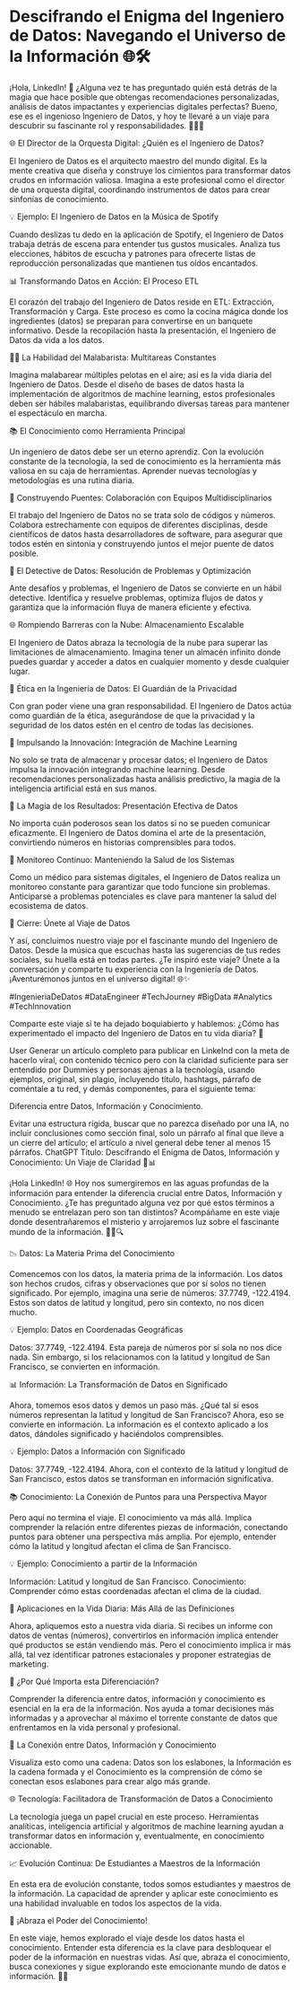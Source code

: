 # Descifrando el Enigma del Ingeniero de Datos: Navegando el Universo de la Información 🌐🛠️

¡Hola, LinkedIn! 🚀 ¿Alguna vez te has preguntado quién está detrás de la magia que hace posible que obtengas recomendaciones personalizadas, análisis de datos impactantes y experiencias digitales perfectas? Bueno, ese es el ingenioso Ingeniero de Datos, y hoy te llevaré a un viaje para descubrir su fascinante rol y responsabilidades. 🧑‍💻✨

🌐 El Director de la Orquesta Digital: ¿Quién es el Ingeniero de Datos?

El Ingeniero de Datos es el arquitecto maestro del mundo digital. Es la mente creativa que diseña y construye los cimientos para transformar datos crudos en información valiosa. Imagina a este profesional como el director de una orquesta digital, coordinando instrumentos de datos para crear sinfonías de conocimiento.

💡 Ejemplo: El Ingeniero de Datos en la Música de Spotify

Cuando deslizas tu dedo en la aplicación de Spotify, el Ingeniero de Datos trabaja detrás de escena para entender tus gustos musicales. Analiza tus elecciones, hábitos de escucha y patrones para ofrecerte listas de reproducción personalizadas que mantienen tus oídos encantados.

📊 Transformando Datos en Acción: El Proceso ETL

El corazón del trabajo del Ingeniero de Datos reside en ETL: Extracción, Transformación y Carga. Este proceso es como la cocina mágica donde los ingredientes (datos) se preparan para convertirse en un banquete informativo. Desde la recopilación hasta la presentación, el Ingeniero de Datos da vida a los datos.

👷‍♂️ La Habilidad del Malabarista: Multitareas Constantes

Imagina malabarear múltiples pelotas en el aire; así es la vida diaria del Ingeniero de Datos. Desde el diseño de bases de datos hasta la implementación de algoritmos de machine learning, estos profesionales deben ser hábiles malabaristas, equilibrando diversas tareas para mantener el espectáculo en marcha.

📚 El Conocimiento como Herramienta Principal

Un ingeniero de datos debe ser un eterno aprendiz. Con la evolución constante de la tecnología, la sed de conocimiento es la herramienta más valiosa en su caja de herramientas. Aprender nuevas tecnologías y metodologías es una rutina diaria.

🔗 Construyendo Puentes: Colaboración con Equipos Multidisciplinarios

El trabajo del Ingeniero de Datos no se trata solo de códigos y números. Colabora estrechamente con equipos de diferentes disciplinas, desde científicos de datos hasta desarrolladores de software, para asegurar que todos estén en sintonía y construyendo juntos el mejor puente de datos posible.

🤖 El Detective de Datos: Resolución de Problemas y Optimización

Ante desafíos y problemas, el Ingeniero de Datos se convierte en un hábil detective. Identifica y resuelve problemas, optimiza flujos de datos y garantiza que la información fluya de manera eficiente y efectiva.

🌐 Rompiendo Barreras con la Nube: Almacenamiento Escalable

El Ingeniero de Datos abraza la tecnología de la nube para superar las limitaciones de almacenamiento. Imagina tener un almacén infinito donde puedes guardar y acceder a datos en cualquier momento y desde cualquier lugar.

🧠 Ética en la Ingeniería de Datos: El Guardián de la Privacidad

Con gran poder viene una gran responsabilidad. El Ingeniero de Datos actúa como guardián de la ética, asegurándose de que la privacidad y la seguridad de los datos estén en el centro de todas las decisiones.

🚀 Impulsando la Innovación: Integración de Machine Learning

No solo se trata de almacenar y procesar datos; el Ingeniero de Datos impulsa la innovación integrando machine learning. Desde recomendaciones personalizadas hasta análisis predictivo, la magia de la inteligencia artificial está en sus manos.

🌈 La Magia de los Resultados: Presentación Efectiva de Datos

No importa cuán poderosos sean los datos si no se pueden comunicar eficazmente. El Ingeniero de Datos domina el arte de la presentación, convirtiendo números en historias comprensibles para todos.

🚨 Monitoreo Continuo: Manteniendo la Salud de los Sistemas

Como un médico para sistemas digitales, el Ingeniero de Datos realiza un monitoreo constante para garantizar que todo funcione sin problemas. Anticiparse a problemas potenciales es clave para mantener la salud del ecosistema de datos.

🚀 Cierre: Únete al Viaje de Datos

Y así, concluimos nuestro viaje por el fascinante mundo del Ingeniero de Datos. Desde la música que escuchas hasta las sugerencias de tus redes sociales, su huella está en todas partes. ¿Te inspiró este viaje? Únete a la conversación y comparte tu experiencia con la Ingeniería de Datos. ¡Aventurémonos juntos en el universo digital! 🌐✨

#IngenieriaDeDatos #DataEngineer #TechJourney #BigData #Analytics #TechInnovation

Comparte este viaje si te ha dejado boquiabierto y hablemos: ¿Cómo has experimentado el impacto del Ingeniero de Datos en tu vida diaria? 🚀

User
Generar un artículo completo para publicar en LinkeInd con la meta de hacerlo viral, con contenido técnico pero con la claridad suficiente para ser entendido por Dummies y personas ajenas a la tecnología, usando ejemplos, original, sin plagio, incluyendo título, hashtags, párrafo de coméntale a tu red, y demás componentes, para el siguiente tema:

Diferencia entre Datos, Información y Conocimiento.

Evitar una estructura rígida, buscar que no parezca diseñado por una IA, no incluir conclusiones como sección final, solo un párrafo al final que lleve a un cierre del artículo; el artículo a nivel general debe tener al menos 15 párrafos.
ChatGPT
Título: Descifrando el Enigma de Datos, Información y Conocimiento: Un Viaje de Claridad 🚀📊

¡Hola LinkedIn! 🌐 Hoy nos sumergiremos en las aguas profundas de la información para entender la diferencia crucial entre Datos, Información y Conocimiento. ¿Te has preguntado alguna vez por qué estos términos a menudo se entrelazan pero son tan distintos? Acompáñame en este viaje donde desentrañaremos el misterio y arrojaremos luz sobre el fascinante mundo de la información. 🕵️‍♂️🔍

📉 Datos: La Materia Prima del Conocimiento

Comencemos con los datos, la materia prima de la información. Los datos son hechos crudos, cifras y observaciones que por sí solos no tienen significado. Por ejemplo, imagina una serie de números: 37.7749, -122.4194. Estos son datos de latitud y longitud, pero sin contexto, no nos dicen mucho.

💡 Ejemplo: Datos en Coordenadas Geográficas

Datos: 37.7749, -122.4194. Esta pareja de números por sí sola no nos dice nada. Sin embargo, si los relacionamos con la latitud y longitud de San Francisco, se convierten en información.

📊 Información: La Transformación de Datos en Significado

Ahora, tomemos esos datos y demos un paso más. ¿Qué tal si esos números representan la latitud y longitud de San Francisco? Ahora, eso se convierte en información. La información es el contexto aplicado a los datos, dándoles significado y haciéndolos comprensibles.

💡 Ejemplo: Datos a Información con Significado

Datos: 37.7749, -122.4194. Ahora, con el contexto de la latitud y longitud de San Francisco, estos datos se transforman en información significativa.

📚 Conocimiento: La Conexión de Puntos para una Perspectiva Mayor

Pero aquí no termina el viaje. El conocimiento va más allá. Implica comprender la relación entre diferentes piezas de información, conectando puntos para obtener una perspectiva más amplia. Por ejemplo, entender cómo la latitud y longitud afectan el clima de San Francisco.

💡 Ejemplo: Conocimiento a partir de la Información

Información: Latitud y longitud de San Francisco. Conocimiento: Comprender cómo estas coordenadas afectan el clima de la ciudad.

🚀 Aplicaciones en la Vida Diaria: Más Allá de las Definiciones

Ahora, apliquemos esto a nuestra vida diaria. Si recibes un informe con datos de ventas (números), convertirlos en información implica entender qué productos se están vendiendo más. Pero el conocimiento implica ir más allá, tal vez identificar patrones estacionales y proponer estrategias de marketing.

🤔 ¿Por Qué Importa esta Diferenciación?

Comprender la diferencia entre datos, información y conocimiento es esencial en la era de la información. Nos ayuda a tomar decisiones más informadas y a aprovechar al máximo el torrente constante de datos que enfrentamos en la vida personal y profesional.

🔗 La Conexión entre Datos, Información y Conocimiento

Visualiza esto como una cadena: Datos son los eslabones, la Información es la cadena formada y el Conocimiento es la comprensión de cómo se conectan esos eslabones para crear algo más grande.

🌐 Tecnología: Facilitadora de Transformación de Datos a Conocimiento

La tecnología juega un papel crucial en este proceso. Herramientas analíticas, inteligencia artificial y algoritmos de machine learning ayudan a transformar datos en información y, eventualmente, en conocimiento accionable.

📈 Evolución Continua: De Estudiantes a Maestros de la Información

En esta era de evolución constante, todos somos estudiantes y maestros de la información. La capacidad de aprender y aplicar este conocimiento es una habilidad invaluable en todos los aspectos de la vida.

🌱 ¡Abraza el Poder del Conocimiento!

En este viaje, hemos explorado el viaje desde los datos hasta el conocimiento. Entender esta diferencia es la clave para desbloquear el poder de la información en nuestras vidas. Así que, abraza el conocimiento, busca conexiones y sigue explorando este emocionante mundo de datos e información. 🚀🌐